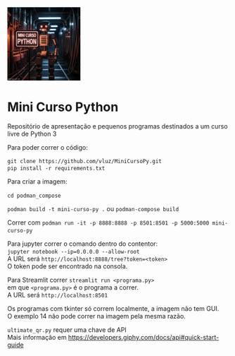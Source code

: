 <img src="MiniCursoPython.jpg" width=33% height=33%>

# Mini Curso Python

Repositório de apresentação e pequenos programas 
destinados a um curso livre de Python 3

Para poder correr o código:

```
git clone https://github.com/vluz/MiniCursoPy.git
pip install -r requirements.txt
```

Para criar a imagem:

`cd podman_compose`

`podman build -t mini-curso-py .`
ou
`podman-compose build`

Correr com `podman run -it -p 8888:8888 -p 8501:8501 -p 5000:5000 mini-curso-py`


Para jupyter correr o comando dentro do contentor:     
`jupyter notebook --ip=0.0.0.0 --allow-root`    
A URL será `http://localhost:8888/tree?token=<token>`     
O token pode ser encontrado na consola.


Para Streamlit correr `streamlit run <programa.py>`     
em que `<programa.py>` é o programa a correr.     
A URL será `http://localhost:8501`


Os programas com tkinter só correm localmente, a imagem não tem GUI.     
O exemplo 14 não pode correr na imagem pela mesma razão.


`ultimate_qr.py` requer uma chave de API     
Mais informação em https://developers.giphy.com/docs/api#quick-start-guide     



